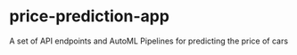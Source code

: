 # price-prediction-app
A set of API endpoints and AutoML Pipelines for predicting the price of cars
